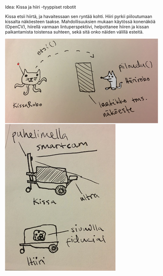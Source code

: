 


Idea: Kissa ja hiiri -tyyppiset robotit

 Kissa etsii hiirtä, ja havaitessaan sen ryntää kohti.
 Hiiri pyrkii piiloutumaan kissalta näköesteen taakse.
 Mahdollisuuksien mukaan käytössä konenäköä (OpenCV),
    hiirellä varmaan lintuperspektiivi,
    helpottanee hiiren ja kissan paikantamista toistensa suhteen,
    sekä sitä onko näiden välillä esteitä.
    
![Alt text](docs/pictures/suunnitelma_toiminta.jpg?raw=true "Tavoiteltu toiminta")
![Alt text](docs/pictures/suunnitelma_robot.jpg?raw=true "Robottien rakenne")
